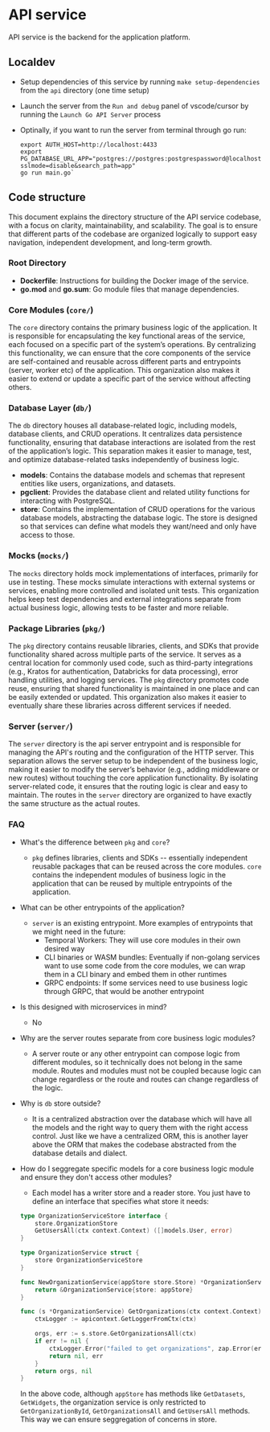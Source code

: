 # API service

API service is the backend for the application platform.

## Localdev

- Setup dependencies of this service by running `make setup-dependencies` from the `api` directory (one time setup)
- Launch the server from the `Run and debug` panel of vscode/cursor by running the `Launch Go API Server` process
- Optinally, if you want to run the server from terminal through go run:

    ```
    export AUTH_HOST=http://localhost:4433
    export PG_DATABASE_URL_APP="postgres://postgres:postgrespassword@localhost:5432/postgres?sslmode=disable&search_path=app"
    go run main.go`
    ```

## Code structure

This document explains the directory structure of the API service codebase, with a focus on clarity, maintainability, and scalability. The goal is to ensure that different parts of the codebase are organized logically to support easy navigation, independent development, and long-term growth.

### Root Directory
- **Dockerfile**: Instructions for building the Docker image of the service.
- **go.mod** and **go.sum**: Go module files that manage dependencies.

### Core Modules (`core/`)
The `core` directory contains the primary business logic of the application. It is responsible for encapsulating the key functional areas of the service, each focused on a specific part of the system’s operations. By centralizing this functionality, we can ensure that the core components of the service are self-contained and reusable across different parts and entrypoints (server, worker etc) of the application. This organization also makes it easier to extend or update a specific part of the service without affecting others.

### Database Layer (`db/`)
The `db` directory houses all database-related logic, including models, database clients, and CRUD operations. It centralizes data persistence functionality, ensuring that database interactions are isolated from the rest of the application’s logic. This separation makes it easier to manage, test, and optimize database-related tasks independently of business logic.

- **models**: Contains the database models and schemas that represent entities like users, organizations, and datasets.
- **pgclient**: Provides the database client and related utility functions for interacting with PostgreSQL.
- **store**: Contains the implementation of CRUD operations for the various database models, abstracting the database logic. The store is designed so that services can define what models they want/need and only have access to those.

### Mocks (`mocks/`)
The `mocks` directory holds mock implementations of interfaces, primarily for use in testing. These mocks simulate interactions with external systems or services, enabling more controlled and isolated unit tests. This organization helps keep test dependencies and external integrations separate from actual business logic, allowing tests to be faster and more reliable.

### Package Libraries (`pkg/`)
The `pkg` directory contains reusable libraries, clients, and SDKs that provide functionality shared across multiple parts of the service. It serves as a central location for commonly used code, such as third-party integrations (e.g., Kratos for authentication, Databricks for data processing), error handling utilities, and logging services. The `pkg` directory promotes code reuse, ensuring that shared functionality is maintained in one place and can be easily extended or updated. This organization also makes it easier to eventually share these libraries across different services if needed.

### Server (`server/`)
The `server` directory is the api server entrypoint and is responsible for managing the API's routing and the configuration of the HTTP server. This separation allows the server setup to be independent of the business logic, making it easier to modify the server’s behavior (e.g., adding middleware or new routes) without touching the core application functionality. By isolating server-related code, it ensures that the routing logic is clear and easy to maintain. The routes in the `server` directory are organized to have exactly the same structure as the actual routes.

### FAQ

- What's the difference between `pkg` and `core`?
    - `pkg` defines libraries, clients and SDKs -- essentially independent reusable packages that can be reused across the core modules. `core` contains the independent modules of business logic in the application that can be reused by multiple entrypoints of the application.
- What can be other entrypoints of the application?
    - `server` is an existing entrypoint. More examples of entrypoints that we might need in the future:
        - Temporal Workers: They will use core modules in their own desired way
        - CLI binaries or WASM bundles: Eventually if non-golang services want to use some code from the core modules, we can wrap them in a CLI binary and embed them in other runtimes
        - GRPC endpoints: If some services need to use business logic through GRPC, that would be another entrypoint

- Is this designed with microservices in mind?
    - No
- Why are the server routes separate from core business logic modules?
    - A server route or any other entrypoint can compose logic from different modules, so it technically does not belong in the same module. Routes and modules must not be coupled because logic can change regardless or the route and routes can change regardless of the logic.
- Why is `db` store outside?
    - It is a centralized abstraction over the database which will have all the models and the right way to query them with the right access control. Just like we have a centralized ORM, this is another layer above the ORM that makes the codebase abstracted from the database details and dialect.
 - How do I seggregate specific models for a core business logic module and ensure they don't access other modules?
    - Each model has a writer store and a reader store. You just have to define an interface that specifies what store it needs:

    ```go
    type OrganizationServiceStore interface {
        store.OrganizationStore
        GetUsersAll(ctx context.Context) ([]models.User, error)
    }

    type OrganizationService struct {
        store OrganizationServiceStore
    }

    func NewOrganizationService(appStore store.Store) *OrganizationService {
        return &OrganizationService{store: appStore}
    }

    func (s *OrganizationService) GetOrganizations(ctx context.Context) ([]models.Organization, error) {
        ctxLogger := apicontext.GetLoggerFromCtx(ctx)

        orgs, err := s.store.GetOrganizationsAll(ctx)
        if err != nil {
            ctxLogger.Error("failed to get organizations", zap.Error(err))
            return nil, err
        }
        return orgs, nil
    }
    ```

    In the above code, although `appStore` has methods like `GetDatasets`, `GetWidgets`, the organization service is only restricted to `GetOrganizationById`, `GetOrganizationsAll` and `GetUsersAll` methods. This way we can ensure seggregation of concerns in store.
